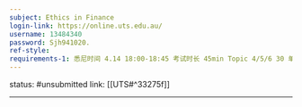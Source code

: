```yaml
---
subject: Ethics in Finance
login-link: https://online.uts.edu.au/
username: 13484340
password: Sjh941020.
ref-style: 
requirements-1: 悉尼时间 4.14 18:00-18:45 考试时长 45min Topic 4/5/6 30 单选 + 3 简答 填写答案后无法返回 写手登录完成并提交
---
```

status: #unsubmitted 
link: [[UTS#^33275f]]

---

